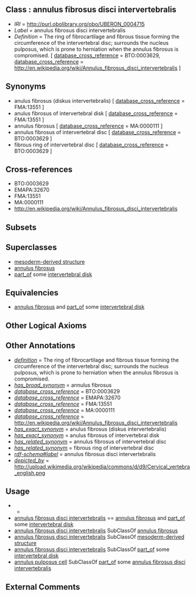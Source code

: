 
## Class : annulus fibrosus disci intervertebralis

 * *IRI* = http://purl.obolibrary.org/obo/UBERON_0004715
 * *Label* = annulus fibrosus disci intervertebralis
 * *Definition* = The ring of fibrocartilage and fibrous tissue forming the circumference of the intervertebral disc; surrounds the nucleus pulposus, which is prone to herniation when the annulus fibrosus is compromised. [ [database_cross_reference](../../ef/oboInOwl#hasDbXref.md) = BTO:0003629, [database_cross_reference](../../ef/oboInOwl#hasDbXref.md) = http://en.wikipedia.org/wiki/Annulus_fibrosus_disci_intervertebralis ]

## Synonyms

 * anulus fibrosus (diskus intervertebralis) [ [database_cross_reference](../../ef/oboInOwl#hasDbXref.md) = FMA:13551 ]
 * anulus fibrosus of intervertebral disk [ [database_cross_reference](../../ef/oboInOwl#hasDbXref.md) = FMA:13551 ]
 * annulus fibrosus [ [database_cross_reference](../../ef/oboInOwl#hasDbXref.md) = MA:0000111 ]
 * annulus fibrosus of intervertebral disc [ [database_cross_reference](../../ef/oboInOwl#hasDbXref.md) = BTO:0003629 ]
 * fibrous ring of intervertebral disc [ [database_cross_reference](../../ef/oboInOwl#hasDbXref.md) = BTO:0003629 ]

## Cross-references

 * BTO:0003629
 * EMAPA:32670
 * FMA:13551
 * MA:0000111
 * http://en.wikipedia.org/wiki/Annulus_fibrosus_disci_intervertebralis

## Subsets


## Superclasses

 * [mesoderm-derived structure](../../UBERON/20/UBERON_0004120.md)
 * [annulus fibrosus](../../UBERON/44/UBERON_0006444.md)
 * [part_of](../../BFO/50/BFO_0000050.md) some [intervertebral disk](../../UBERON/66/UBERON_0001066.md)

## Equivalencies

 * [annulus fibrosus](../../UBERON/44/UBERON_0006444.md) and [part_of](../../BFO/50/BFO_0000050.md) some [intervertebral disk](../../UBERON/66/UBERON_0001066.md)

## Other Logical Axioms


## Other Annotations

 * *[definition](../../IAO/15/IAO_0000115.md)* = The ring of fibrocartilage and fibrous tissue forming the circumference of the intervertebral disc; surrounds the nucleus pulposus, which is prone to herniation when the annulus fibrosus is compromised.
 * *[has_broad_synonym](../../ym/oboInOwl#hasBroadSynonym.md)* = annulus fibrosus
 * *[database_cross_reference](../../ef/oboInOwl#hasDbXref.md)* = BTO:0003629
 * *[database_cross_reference](../../ef/oboInOwl#hasDbXref.md)* = EMAPA:32670
 * *[database_cross_reference](../../ef/oboInOwl#hasDbXref.md)* = FMA:13551
 * *[database_cross_reference](../../ef/oboInOwl#hasDbXref.md)* = MA:0000111
 * *[database_cross_reference](../../ef/oboInOwl#hasDbXref.md)* = http://en.wikipedia.org/wiki/Annulus_fibrosus_disci_intervertebralis
 * *[has_exact_synonym](../../ym/oboInOwl#hasExactSynonym.md)* = anulus fibrosus (diskus intervertebralis)
 * *[has_exact_synonym](../../ym/oboInOwl#hasExactSynonym.md)* = anulus fibrosus of intervertebral disk
 * *[has_related_synonym](../../ym/oboInOwl#hasRelatedSynonym.md)* = annulus fibrosus of intervertebral disc
 * *[has_related_synonym](../../ym/oboInOwl#hasRelatedSynonym.md)* = fibrous ring of intervertebral disc
 * *[rdf-schema#label](../../el/rdf-schema#label.md)* = annulus fibrosus disci intervertebralis
 * *[depicted_by](../../depicted/by/depicted_by.md)* = http://upload.wikimedia.org/wikipedia/commons/d/d9/Cervical_vertebra_english.png

## Usage

 * -
 * [annulus fibrosus disci intervertebralis](../../UBERON/15/UBERON_0004715.md) == [annulus fibrosus](../../UBERON/44/UBERON_0006444.md) and [part_of](../../BFO/50/BFO_0000050.md) some [intervertebral disk](../../UBERON/66/UBERON_0001066.md)
 * [annulus fibrosus disci intervertebralis](../../UBERON/15/UBERON_0004715.md) SubClassOf [annulus fibrosus](../../UBERON/44/UBERON_0006444.md)
 * [annulus fibrosus disci intervertebralis](../../UBERON/15/UBERON_0004715.md) SubClassOf [mesoderm-derived structure](../../UBERON/20/UBERON_0004120.md)
 * [annulus fibrosus disci intervertebralis](../../UBERON/15/UBERON_0004715.md) SubClassOf [part_of](../../BFO/50/BFO_0000050.md) some [intervertebral disk](../../UBERON/66/UBERON_0001066.md)
 * [annulus pulposus cell](../../CL/02/CL_0002602.md) SubClassOf [part_of](../../BFO/50/BFO_0000050.md) some [annulus fibrosus disci intervertebralis](../../UBERON/15/UBERON_0004715.md)

## External Comments

